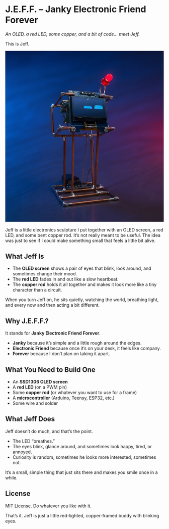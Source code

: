 # J.E.F.F. – Janky Electronic Friend Forever  

*An OLED, a red LED, some copper, and a bit of code... meet Jeff.*  

This is Jeff.

![This is Jeff](/jeff-photo.jpeg)

Jeff is a little electronics sculpture I put together with an OLED screen, a red LED, and some bent copper rod. It’s not really meant to be useful. The idea was just to see if I could make something small that feels a little bit alive.

## What Jeff Is

- The **OLED screen** shows a pair of eyes that blink, look around, and sometimes change their mood.  
- The **red LED** fades in and out like a slow heartbeat.  
- The **copper rod** holds it all together and makes it look more like a tiny character than a circuit.  

When you turn Jeff on, he sits quietly, watching the world, breathing light, and every now and then acting a bit different.  

## Why J.E.F.F.?

It stands for **Janky Electronic Friend Forever**.  

- **Janky** because it’s simple and a little rough around the edges.  
- **Electronic Friend** because once it’s on your desk, it feels like company.  
- **Forever** because I don’t plan on taking it apart.  

## What You Need to Build One

- An **SSD1306 OLED screen**  
- A **red LED** (on a PWM pin)  
- Some **copper rod** (or whatever you want to use for a frame)  
- A **microcontroller** (Arduino, Teensy, ESP32, etc.)  
- Some wire and solder  

## What Jeff Does

Jeff doesn’t do much, and that’s the point.  

- The LED “breathes.”  
- The eyes blink, glance around, and sometimes look happy, tired, or annoyed.  
- Curiosity is random, sometimes he looks more interested, sometimes not.  

It’s a small, simple thing that just sits there and makes you smile once in a while.  

## License

MIT License. Do whatever you like with it.  

That’s it. Jeff is just a little red-lighted, copper-framed buddy with blinking eyes.  
